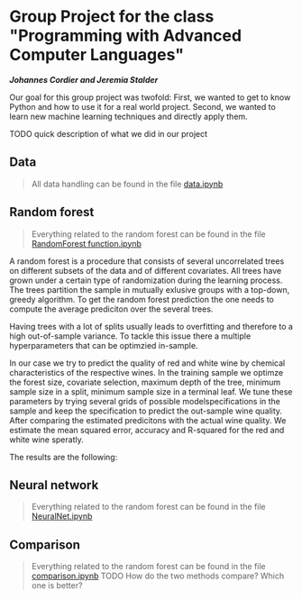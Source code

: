 # Group Project for the class "Programming with Advanced Computer Languages"
_**Johannes Cordier and Jeremia Stalder**_

Our goal for this group project was twofold: First, we wanted to get to know Python and how to use it for a real world project. Second, we wanted to learn new machine learning techniques and directly apply them.

TODO quick description of what we did in our project

## Data
> All data handling can be found in the file [data.ipynb](https://github.com/jere24/advanced-programming/blob/master/data_cleaning.ipynb)


## Random forest
> Everything related to the random forest can be found in the file [RandomForest function.ipynb](https://github.com/jere24/advanced-programming/blob/master/RandomForest%20function.ipynb)

A random forest is a procedure that consists of several uncorrelated trees on different subsets of the data and of different covariates. 
All trees have grown under a certain type of randomization during the learning process. 
The trees partition the sample in mutually exlusive groups with a top-down, greedy algorithm. 
To get the random forest prediction the one needs to compute the average prediciton over the several trees. 

Having trees with a lot of splits usually leads to overfitting and therefore to a high out-of-sample variance. 
To tackle this issue there a multiple hyperparameters that can be optimzied in-sample.

In our case we try to predict the quality of red and white wine by chemical characteristics of the respective wines. 
In the training sample we optimze the forest size, covariate selection, maximum depth of the tree, minimum sample size in a split, minimum sample size in a terminal leaf.
We tune these parameters by trying several grids of possible modelspecifications in the sample and keep the specification to predict the out-sample wine quality. 
After comparing the estimated predicitons with the actual wine quality. We estimate the mean squared error, accuracy and R-squared for the red and white wine speratly. 

The results are the following:



## Neural network
> Everything related to the random forest can be found in the file [NeuralNet.ipynb]()

## Comparison
> Everything related to the random forest can be found in the file [comparison.ipynb]()
TODO How do the two methods compare? Which one is better? 
